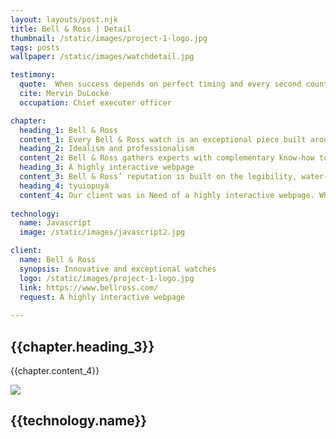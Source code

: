 ```yaml
---
layout: layouts/post.njk
title: Bell & Ross | Detail
thumbnail: /static/images/project-1-logo.jpg
tags: posts
wallpaper: /static/images/watchdetail.jpg

testimony:
  quote:  When success depends on perfect timing and every second counts, having a watch able to meet the most rigorous of standards becomes absolutely imperative.
  cite: Mervin DuLocke
  occupation: Chief executer officer

chapter:
  heading_1: Bell & Ross
  content_1: Every Bell & Ross watch is an exceptional piece built around a highly complex and precise mechanism that, day after day, takes part in the conquest of the sky, land and sea. Exceptional timepieces epitomize the history of the brand and have become reference points both for their mechanical sophistication and for the technical challenge they represent.
  heading_2: Idealism and professionalism
  content_2: Bell & Ross gathers experts with complementary know-how to achieve a single objective; to create a utilitarian watch. Professional users, designers, engineers, and master watchmakers combine their expertise and experience following the same motto the essential is never compromised by the superfluous. They ensure that a watch perfectly meets the expectations of its users.
  heading_3: A highly interactive webpage
  content_3: Bell & Ross’ reputation is built on the legibility, water-resistance, functionality and precision of its precious timepieces. They show unique watch-making expertise while satisfying the strictest professional requirements.
  heading_4: tyuiopuyà
  content_4: Our client was in Need of a highly interactive webpage. When reaching out to us we did not hesitate one bit and were keen to offer our services to the high-end watch company. We Used mainly Javascript to provide interaction on the page. Javascript is sustainable and perfect for creating a static yet interactive webpage. The pleasure was ours.
  
technology:
  name: Javascript
  image: /static/images/javascript2.jpg

client:
  name: Bell & Ross
  synopsis: Innovative and exceptional watches
  logo: /static/images/project-1-logo.jpg
  link: https://www.bellross.com/
  request: A highly interactive webpage
  
---
```

<div class="technology__container">
    <div class="technology__wrapper">
        <div class="technology__wrapper--first">
        <h2>{{chapter.heading_3}}</h2>
        <p>{{chapter.content_4}}</p>
        </div>
        <div class="technology__wrapper--second">
        <img src="{{technology.image | url}} ">
        <h2>{{technology.name}}</h2>
        </div>
    </div>
</div>